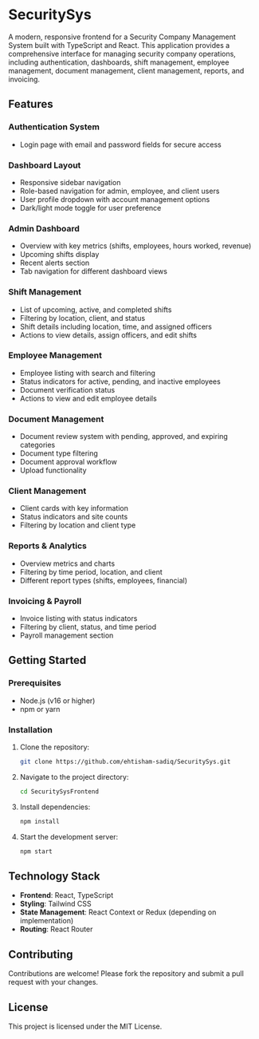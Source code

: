 # SecuritySys

A modern, responsive frontend for a Security Company Management System built with TypeScript and React. This application provides a comprehensive interface for managing security company operations, including authentication, dashboards, shift management, employee management, document management, client management, reports, and invoicing.

## Features

### Authentication System
- Login page with email and password fields for secure access

### Dashboard Layout
- Responsive sidebar navigation
- Role-based navigation for admin, employee, and client users
- User profile dropdown with account management options
- Dark/light mode toggle for user preference

### Admin Dashboard
- Overview with key metrics (shifts, employees, hours worked, revenue)
- Upcoming shifts display
- Recent alerts section
- Tab navigation for different dashboard views

### Shift Management
- List of upcoming, active, and completed shifts
- Filtering by location, client, and status
- Shift details including location, time, and assigned officers
- Actions to view details, assign officers, and edit shifts

### Employee Management
- Employee listing with search and filtering
- Status indicators for active, pending, and inactive employees
- Document verification status
- Actions to view and edit employee details

### Document Management
- Document review system with pending, approved, and expiring categories
- Document type filtering
- Document approval workflow
- Upload functionality

### Client Management
- Client cards with key information
- Status indicators and site counts
- Filtering by location and client type

### Reports & Analytics
- Overview metrics and charts
- Filtering by time period, location, and client
- Different report types (shifts, employees, financial)

### Invoicing & Payroll
- Invoice listing with status indicators
- Filtering by client, status, and time period
- Payroll management section

## Getting Started

### Prerequisites
- Node.js (v16 or higher)
- npm or yarn

### Installation
1. Clone the repository:
   ```bash
   git clone https://github.com/ehtisham-sadiq/SecuritySys.git
   ```
2. Navigate to the project directory:
   ```bash
   cd SecuritySysFrontend
   ```
3. Install dependencies:
   ```bash
   npm install
   ```
4. Start the development server:
   ```bash
   npm start
   ```

## Technology Stack
- **Frontend**: React, TypeScript
- **Styling**: Tailwind CSS
- **State Management**: React Context or Redux (depending on implementation)
- **Routing**: React Router

## Contributing
Contributions are welcome! Please fork the repository and submit a pull request with your changes.

## License
This project is licensed under the MIT License.
